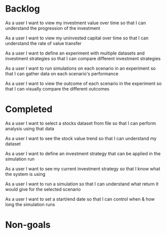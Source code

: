 # Backlog

As a user I want to view my investment value over time so that I can understand the progression of the investment

As a user I want to view my uninvested capital over time so that I can understand the rate of value transfer

As a user I want to define an experiment with multiple datasets and investment strategies so that I can compare different investment strategies

As a user I want to run simulations on each scenario in an experiment so that I can gather data on each scenario's performance

As a user I want to view the outcome of each scenario in the experiment so that I can visually compare the different outcomes

# Completed

As a user I want to select a stocks dataset from file so that I can perform analysis using that data

As a user I want to see the stock value trend so that I can understand my dataset

As a user I want to define an investment strategy that can be applied in the simulation run

As a user I want to see my current investment strategy so that I know what the system is using

As a user I want to run a simulation so that I can understand what return it would give for the selected scenario

As a user I want to set a start/end date so that I can control when & how long the simulation runs

# Non-goals
